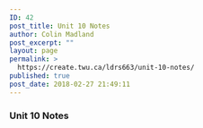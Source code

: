 ```yaml
---
ID: 42
post_title: Unit 10 Notes
author: Colin Madland
post_excerpt: ""
layout: page
permalink: >
  https://create.twu.ca/ldrs663/unit-10-notes/
published: true
post_date: 2018-02-27 21:49:11
---
```

### Unit 10 Notes